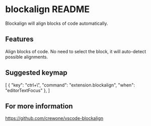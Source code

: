 # blockalign README

Blockalign will align blocks of code automatically.

## Features

Align blocks of code. No need to select the block, it will auto-detect possible alignments. 

## Suggested keymap

[
   { "key": "ctrl+\\",           "command": "extension.blockalign",
                                 "when": "editorTextFocus" },
]

## For more information

https://github.com/crewone/vscode-blockalign
